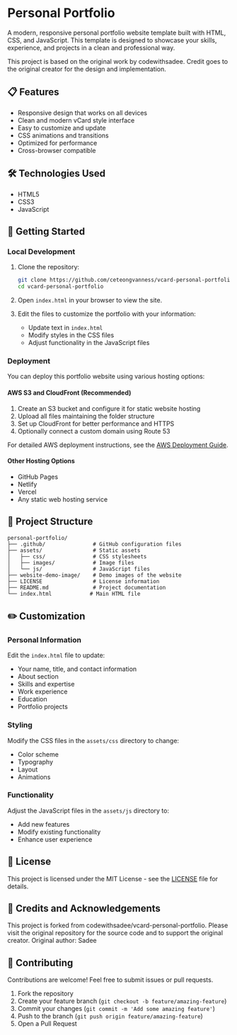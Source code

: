 # Personal Portfolio

A modern, responsive personal portfolio website template built with HTML, CSS, and JavaScript. This template is designed to showcase your skills, experience, and projects in a clean and professional way.

This project is based on the original work by codewithsadee. Credit goes to the original creator for the design and implementation.

## 📋 Features

- Responsive design that works on all devices
- Clean and modern vCard style interface
- Easy to customize and update
- CSS animations and transitions
- Optimized for performance
- Cross-browser compatible

## 🛠️ Technologies Used

- HTML5
- CSS3
- JavaScript

## 🚀 Getting Started

### Local Development

1. Clone the repository:
   ```bash
   git clone https://github.com/ceteongvanness/vcard-personal-portfolio.git
   cd vcard-personal-portfolio
   ```

2. Open `index.html` in your browser to view the site.

3. Edit the files to customize the portfolio with your information:
   - Update text in `index.html`
   - Modify styles in the CSS files
   - Adjust functionality in the JavaScript files

### Deployment

You can deploy this portfolio website using various hosting options:

#### AWS S3 and CloudFront (Recommended)
1. Create an S3 bucket and configure it for static website hosting
2. Upload all files maintaining the folder structure
3. Set up CloudFront for better performance and HTTPS
4. Optionally connect a custom domain using Route 53

For detailed AWS deployment instructions, see the [AWS Deployment Guide](AWS-DEPLOYMENT.md).

#### Other Hosting Options
- GitHub Pages
- Netlify
- Vercel
- Any static web hosting service

## 📁 Project Structure

```
personal-portfolio/
├── .github/               # GitHub configuration files
├── assets/                # Static assets
│   ├── css/               # CSS stylesheets
│   ├── images/            # Image files
│   └── js/                # JavaScript files
├── website-demo-image/    # Demo images of the website
├── LICENSE                # License information
├── README.md              # Project documentation
└── index.html            # Main HTML file
```

## ✏️ Customization

### Personal Information
Edit the `index.html` file to update:
- Your name, title, and contact information
- About section
- Skills and expertise
- Work experience
- Education
- Portfolio projects

### Styling
Modify the CSS files in the `assets/css` directory to change:
- Color scheme
- Typography
- Layout
- Animations

### Functionality
Adjust the JavaScript files in the `assets/js` directory to:
- Add new features
- Modify existing functionality
- Enhance user experience

## 📄 License

This project is licensed under the MIT License - see the [LICENSE](LICENSE) file for details.

## 🔖 Credits and Acknowledgements
This project is forked from codewithsadee/vcard-personal-portfolio. Please visit the original repository for the source code and to support the original creator.
Original author: Sadee

## 🤝 Contributing

Contributions are welcome! Feel free to submit issues or pull requests.

1. Fork the repository
2. Create your feature branch (`git checkout -b feature/amazing-feature`)
3. Commit your changes (`git commit -m 'Add some amazing feature'`)
4. Push to the branch (`git push origin feature/amazing-feature`)
5. Open a Pull Request

